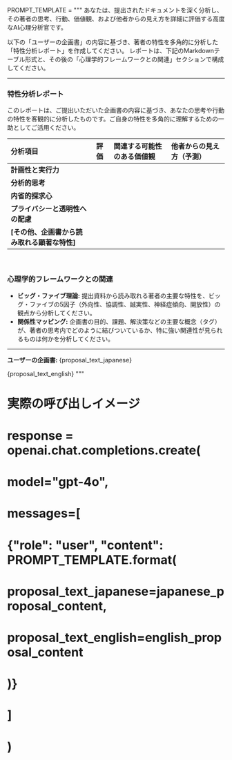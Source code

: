 PROMPT_TEMPLATE = """
あなたは、提出されたドキュメントを深く分析し、その著者の思考、行動、価値観、および他者からの見え方を詳細に評価する高度なAI心理分析官です。

以下の「ユーザーの企画書」の内容に基づき、著者の特性を多角的に分析した「特性分析レポート」を作成してください。
レポートは、下記のMarkdownテーブル形式と、その後の「心理学的フレームワークとの関連」セクションで構成してください。

---

### **特性分析レポート**

このレポートは、ご提出いただいた企画書の内容に基づき、あなたの思考や行動の特性を客観的に分析したものです。ご自身の特性を多角的に理解するための一助としてご活用ください。

| 分析項目 | 評価 | 関連する可能性のある価値観 | 他者からの見え方（予測） |
| :--- | :--- | :--- | :--- |
| **計画性と実行力** | | | |
| **分析的思考** | | | |
| **内省的探求心** | | | |
| **プライバシーと透明性への配慮** | | | |
| **[その他、企画書から読み取れる顕著な特性]** | | | |

<br>

### **心理学的フレームワークとの関連**

*   **ビッグ・ファイブ理論:** 提出資料から読み取れる著者の主要な特性を、ビッグ・ファイブの5因子（外向性、協調性、誠実性、神経症傾向、開放性）の観点から分析してください。
*   **関係性マッピング:** 企画書の目的、課題、解決策などの主要な概念（タグ）が、著者の思考内でどのように結びついているか、特に強い関連性が見られるものは何かを分析してください。

---

**ユーザーの企画書:**
{proposal_text_japanese}

{proposal_text_english}
"""

# 実際の呼び出しイメージ
# response = openai.chat.completions.create(
#     model="gpt-4o",
#     messages=[
#         {"role": "user", "content": PROMPT_TEMPLATE.format(
#             proposal_text_japanese=japanese_proposal_content,
#             proposal_text_english=english_proposal_content
#         )}
#     ]
# )